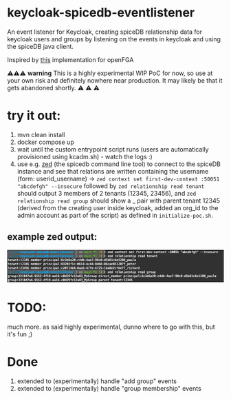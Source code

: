 # keycloak-spicedb-eventlistener
An event listener for Keycloak, creating spiceDB relationship data for keycloak users and groups by listening on the events in keycloak and using the spiceDB java client.

Inspired by [this](https://github.com/embesozzi/keycloak-openfga-event-listener) implementation for openFGA

:warning::warning::warning:
**warning** 
This is a highly experimental WIP PoC for now, so use at your own risk and definitely nowhere near production. It may likely be that it gets abandoned shortly. :warning: :warning: :warning:


# try it out:

1) mvn clean install
2) docker compose up
3) wait until the custom entrypoint script runs (users are automatically provisioned using kcadm.sh) - watch the logs :)
3) use e.g. [zed](https://github.com/authzed/zed) (the spicedb command line tool) to connect to the spiceDB instance and see that relations are written containing the username (form: userid_username) -> `zed context set first-dev-context :50051 "abcdefgh" --insecure` followed by `zed relationship read tenant` should output 3 members of 2 tenants (12345, 23456), and `zed relationship read group` should show a <groupId>_<name> pair with parent tenant 12345 (derived from the creating user inside keycloak, added an org_id to the admin account as part of the script) as defined in `initialize-poc.sh`.
## example zed output:
![example zed output using the commands](https://github.com/DGuhr/keycloak-spicedb-eventlistener/blob/main/assets/zed_example_output.png?raw=true)


# TODO:
much more. as said highly experimental, dunno where to go with this, but it's fun ;)

# Done
1) extended to (experimentally) handle "add group" events
2) extended to (experimentally) handle "group membership" events